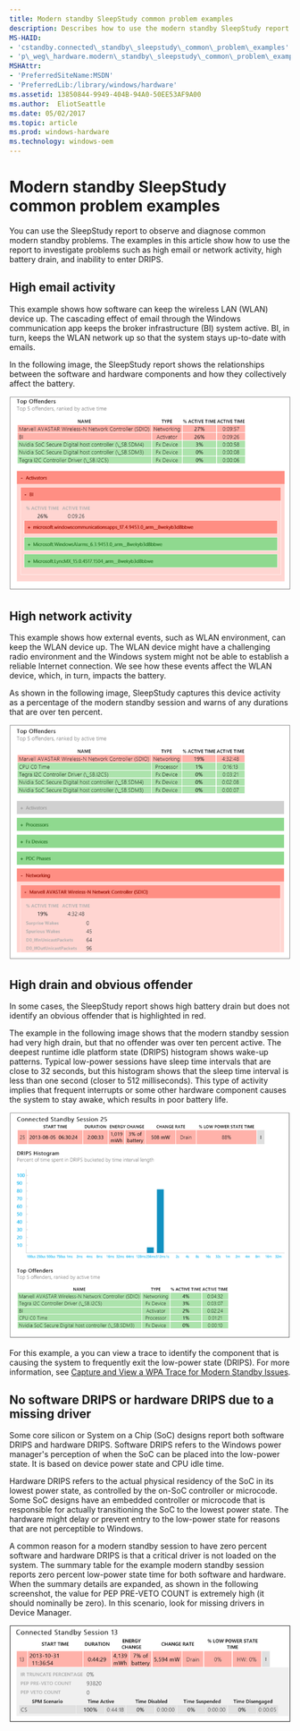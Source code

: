 ```yaml
---
title: Modern standby SleepStudy common problem examples
description: Describes how to use the modern standby SleepStudy report to investigate problems such as high email or network activity, high battery drain, and inability to enter DRIPS.
MS-HAID:
- 'cstandby.connected\_standby\_sleepstudy\_common\_problem\_examples'
- 'p\_weg\_hardware.modern\_standby\_sleepstudy\_common\_problem\_examples'
MSHAttr:
- 'PreferredSiteName:MSDN'
- 'PreferredLib:/library/windows/hardware'
ms.assetid: 13850844-9949-404B-94A0-50EE53AF9A00
ms.author:  EliotSeattle
ms.date: 05/02/2017
ms.topic: article
ms.prod: windows-hardware
ms.technology: windows-oem
---
```


# Modern standby SleepStudy common problem examples


You can use the SleepStudy report to observe and diagnose common modern standby problems. The examples in this article show how to use the report to investigate problems such as high email or network activity, high battery drain, and inability to enter DRIPS.

## High email activity


This example shows how software can keep the wireless LAN (WLAN) device up. The cascading effect of email through the Windows communication app keeps the broker infrastructure (BI) system active. BI, in turn, keeps the WLAN network up so that the system stays up-to-date with emails.

In the following image, the SleepStudy report shows the relationships between the software and hardware components and how they collectively affect the battery.

![sleep study report - relationships between components](../images/sleepstudyhighemailactivity.png)

## High network activity


This example shows how external events, such as WLAN environment, can keep the WLAN device up. The WLAN device might have a challenging radio environment and the Windows system might not be able to establish a reliable Internet connection. We see how these events affect the WLAN device, which, in turn, impacts the battery.

As shown in the following image, SleepStudy captures this device activity as a percentage of the modern standby session and warns of any durations that are over ten percent.

![sleep study report - high network activity](../images/sleepstudyhighnetworkactivity.png)

## High drain and obvious offender


In some cases, the SleepStudy report shows high battery drain but does not identify an obvious offender that is highlighted in red.

The example in the following image shows that the modern standby session had very high drain, but that no offender was over ten percent active. The deepest runtime idle platform state (DRIPS) histogram shows wake-up patterns. Typical low-power sessions have sleep time intervals that are close to 32 seconds, but this histogram shows that the sleep time interval is less than one second (closer to 512 milliseconds). This type of activity implies that frequent interrupts or some other hardware component causes the system to stay awake, which results in poor battery life.

![sleep study report - high drain example](../images/sleepstudyhighdrainnooffender.png)

For this example, a you can view a trace to identify the component that is causing the system to frequently exit the low-power state (DRIPS). For more information, see [Capture and View a WPA Trace for Modern Standby Issues](capture-and-view-a-wpa-trace-for-modern-standby-diagnostics.md).

## No software DRIPS or hardware DRIPS due to a missing driver


Some core silicon or System on a Chip (SoC) designs report both software DRIPS and hardware DRIPS. Software DRIPS refers to the Windows power manager's perception of when the SoC can be placed into the low-power state. It is based on device power state and CPU idle time.

Hardware DRIPS refers to the actual physical residency of the SoC in its lowest power state, as controlled by the on-SoC controller or microcode. Some SoC designs have an embedded controller or microcode that is responsible for actually transitioning the SoC to the lowest power state. The hardware might delay or prevent entry to the low-power state for reasons that are not perceptible to Windows.

A common reason for a modern standby session to have zero percent software and hardware DRIPS is that a critical driver is not loaded on the system. The summary table for the example modern standby session reports zero percent low-power state time for both software and hardware. When the summary details are expanded, as shown in the following screenshot, the value for PEP PRE-VETO COUNT is extremely high (it should nominally be zero). In this scenario, look for missing drivers in Device Manager.

![summary table](../images/summarytablemissingdriver.png)

 

 






